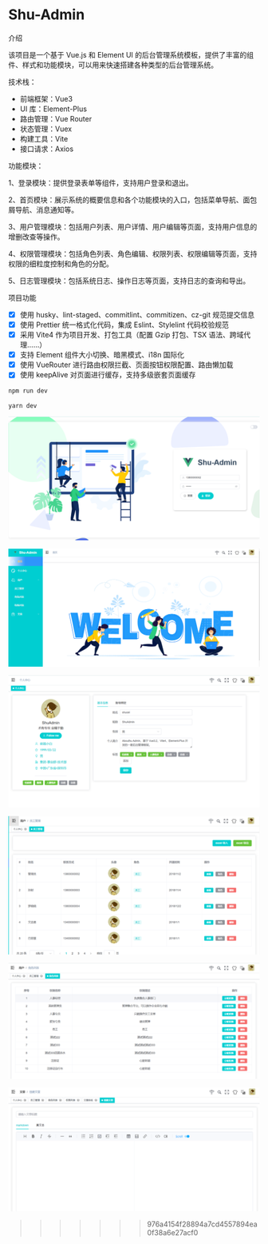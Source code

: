 # Shu-Admin

介绍

该项目是一个基于 Vue.js 和 Element UI 的后台管理系统模板，提供了丰富的组件、样式和功能模块，可以用来快速搭建各种类型的后台管理系统。

技术栈：

- 前端框架：Vue3
- UI 库：Element-Plus
- 路由管理：Vue Router
- 状态管理：Vuex
- 构建工具：Vite
- 接口请求：Axios

功能模块：

1、登录模块：提供登录表单等组件，支持用户登录和退出。

2、首页模块：展示系统的概要信息和各个功能模块的入口，包括菜单导航、面包屑导航、消息通知等。

3、用户管理模块：包括用户列表、用户详情、用户编辑等页面，支持用户信息的增删改查等操作。

4、权限管理模块：包括角色列表、角色编辑、权限列表、权限编辑等页面，支持权限的细粒度控制和角色的分配。

5、日志管理模块：包括系统日志、操作日志等页面，支持日志的查询和导出。

项目功能

- [x] 使用 husky、lint-staged、commitlint、commitizen、cz-git 规范提交信息
- [x] 使用 Prettier 统一格式化代码，集成 Eslint、Stylelint 代码校验规范
- [x] 采用 Vite4 作为项目开发、打包工具（配置 Gzip 打包、TSX 语法、跨域代理……）
- [x] 支持 Element 组件大小切换、暗黑模式、i18n 国际化
- [x] 使用 VueRouter 进行路由权限拦截、页面按钮权限配置、路由懒加载
- [x] 使用 keepAlive 对页面进行缓存，支持多级嵌套页面缓存

```
npm run dev
```

```
yarn dev
```

![](./src/assets/images/1.png)

![](./src/assets/images/2.png)

![](./src/assets/images/3.png)

![](./src/assets/images/4.png)

![](./src/assets/images/5.png)

![](./src/assets/images/6.png)

> > > > > > > 976a4154f28894a7cd4557894ea0f38a6e27acf0

